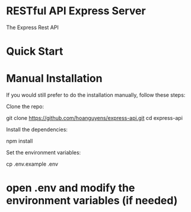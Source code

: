 # RESTful API Express Server 
The Express Rest API

# Quick Start

# Manual Installation

If you would still prefer to do the installation manually, follow these steps:

Clone the repo:

git clone https://github.com/hoanguyens/express-api.git
cd express-api

Install the dependencies:

npm install

Set the environment variables:

cp .env.example .env

# open .env and modify the environment variables (if needed)